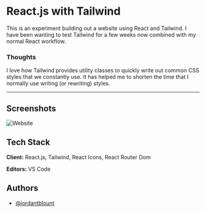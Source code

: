 # React.js with Tailwind

This is an experiment building out a website using React and Tailwind. I have been wanting to test Tailwind for a few weeks now combined with my normal React workflow. 

### Thoughts
I love how Tailwind provides utility classes to quickly write out common CSS styles that we constantly use. It has helped me to shorten the time that I normally use writing (or rewriting) styles. 
___

## Screenshots

![Website](https://github.com/JordanBlount/react-tailwind/blob/main/ref/screenshot_1.png)

## Tech Stack

**Client:** React.js, Tailwind, React Icons, React Router Dom

**Editors:** VS Code
  
## Authors

- [@jordantblount](https://jordanblount.com)

  